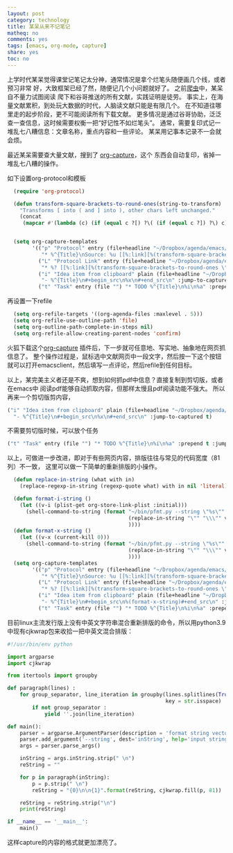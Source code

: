 ```yaml
---
layout: post
category: technology
title: 某呆从来不记笔记
matheq: no
comments: yes
tags: [emacs, org-mode, capture]
share: yes
toc: no
---
```


上学时代某呆觉得课堂记笔记太分神，通常情况是拿个烂笔头随便画几个线，或者预习非常
好，大致框架已经了然，随便记几个小问题就好了。
之前[爬虫](https://yanshuo.site/cn/2020/09/houstonbbs/)中，某呆自不量力试图阅读
爬下和谷哥推送的所有文献，实践证明是徒劳。
事实上，在海量文献累积，到处玩大数据的时代，人脑读文献只能是有限几个。
在不知道往哪里走的起步阶段，更不可能阅读所有下载文献。
更多情况是通过谷哥协助，泛泛查一查信息，这时候需要权衡一把“好记性不如烂笔头”。
通常，需要复印式记一堆乱七八糟信息：文章名称，重点内容和一些评论。
某呆用记事本记录不一会就会烦。

最近某呆需要查大量文献，搜到了
[org-capture](https://addons.mozilla.org/en-US/firefox/addon/org-capture/)，这个
东西会自动复印，省掉一堆乱七八糟的操作。

如下设置org-protocol和模板
```lisp
  (require 'org-protocol)

  (defun transform-square-brackets-to-round-ones(string-to-transform)
    "Transforms [ into ( and ] into ), other chars left unchanged."
    (concat
     (mapcar #'(lambda (c) (if (equal c ?[) ?\( (if (equal c ?]) ?\) c))) string-to-transform)))


  (setq org-capture-templates
        '(("p" "Protocol" entry (file+headline "~/Dropbox/agenda/emacs/else/work.org"  "Temporary task")
           "* %^{Title}\nSource: %u [[%:link][%(transform-square-brackets-to-round-ones \"%:description\")]]\n#+BEGIN_QUOTE\n%i\n#+END_QUOTE\n\n\n")
          ("L" "Protocol Link" entry (file+headline "~/Dropbox/agenda/emacs/else/work.org" "Temporary task")
           "* %? [[%:link][%(transform-square-brackets-to-round-ones \"%:description\")]]\n")
          ("i" "Idea item from clipboard" plain (file+headline "~/Dropbox/agenda/emacs/else/work.org" "Paper")
           "- %^{Title}\n#+begin_src\n%x\n#+end_src\n" :jump-to-captured t)
          ("t" "Task" entry (file "") "* TODO %^{Title}\n%i\n%a" :prepend t :jump-to-captured t)))
```
再设置一下refile
```lisp
  (setq org-refile-targets '((org-agenda-files :maxlevel . 5)))
  (setq org-refile-use-outline-path 'file)
  (setq org-outline-path-complete-in-steps nil)
  (setq org-refile-allow-creating-parent-nodes 'confirm)
```
火狐下载这个[org-capture](https://addons.mozilla.org/en-US/firefox/addon/org-capture/)
插件后，下一步就可任意地、写实地、抽象地在网页抓信息了。
整个操作过程是，鼠标选中文献网页中一段文字，然后按一下这个按钮就可以打开emacsclient，然后填写一点评论，然后refile到任何目标。

以上，某完美主义者还是不爽，想到如何抓pdf中信息？直接复制到剪切版，或者在emacs中
阅读pdf能够自动抓取内容，但那样太慢且pdf阅读功能不强大。
所以再来一个剪切版剪内容，
```lisp
("i" "Idea item from clipboard" plain (file+headline "~/Dropbox/agenda/emacs/else/work.org" "Paper")
  "- %^{Title}\n#+begin_src\n%x\n#+end_src\n" :jump-to-captured t)
```
不需要剪切版时候，可以放个任务
```lisp
("t" "Task" entry (file "") "* TODO %^{Title}\n%i\n%a" :prepend t :jump-to-captured t)
```

以上，可做进一步改进，即对于有些网页内容，排版往往与常见的代码宽度（81列）不一致，
这里可以做一下简单的重新排版的小操作。

```lisp
  (defun replace-in-string (what with in)
    (replace-regexp-in-string (regexp-quote what) with in nil 'literal))

  (defun format-i-string ()
    (let ((v-i (plist-get org-store-link-plist :initial)))
      (shell-command-to-string (format "~/bin/pfmt.py --string \"%s\""
                                       (replace-in-string "\"" "\\\"" v-i)
                                       ))))
  (defun format-x-string ()
    (let ((v-x (current-kill 0)))
      (shell-command-to-string (format "~/bin/pfmt.py --string \"%s\""
                                       (replace-in-string "\"" "\\\"" v-x)
                                       ))))
  (setq org-capture-templates
        '(("p" "Protocol" entry (file+headline "~/Dropbox/agenda/emacs/else/work.org"  "Temporary task")
           "* %^{Title}\nSource: %u [[%:link][%(transform-square-brackets-to-round-ones \"%:description\")]]\n#+BEGIN_QUOTE\n%(format-i-string)#+END_QUOTE" :jump-to-captured t :empty-lines-after 1)
          ("L" "Protocol Link" entry (file+headline "~/Dropbox/agenda/emacs/else/work.org" "Temporary task")
           "* %? [[%:link][%(transform-square-brackets-to-round-ones \"%:description\")]]" :empty-lines-after 1 :jump-to-captured t)
          ("i" "Idea item from clipboard" plain (file+headline "~/Dropbox/agenda/emacs/else/work.org" "Paper")
           "- %^{Title}\n#+begin_src\n%(format-x-string)#+end_src\n" :jump-to-captured t)
          ("t" "Task" entry (file "") "* TODO %^{Title}\n%i\n%a" :prepend t :jump-to-captured t)))
```
目前linux主流发行版上没有中英文字符串混合重新排版的命令，所以用python3.9中现有cjkwrap包来收拾一把中英文混合排版：

```python
#!/usr/bin/env python

import argparse
import cjkwrap

from itertools import groupby

def paragraph(lines) :
    for group_separator, line_iteration in groupby(lines.splitlines(True),
                                                   key = str.isspace) :
        if not group_separator :
            yield ''.join(line_iteration)

def main():
    parser = argparse.ArgumentParser(description = 'format string vector')
    parser.add_argument('--string', dest='inString', help='input string')
    args = parser.parse_args()

    inString = args.inString.strip(" \n")
    reString = ""

    for p in paragraph(inString):
        p = p.strip(" \n")
        reString = "{0}\n\n{1}".format(reString, cjkwrap.fill(p, 81))

    reString = reString.strip("\n")
    print(reString)

if __name__ == '__main__':
    main()
```

这样capture的内容的格式就更加漂亮了。

